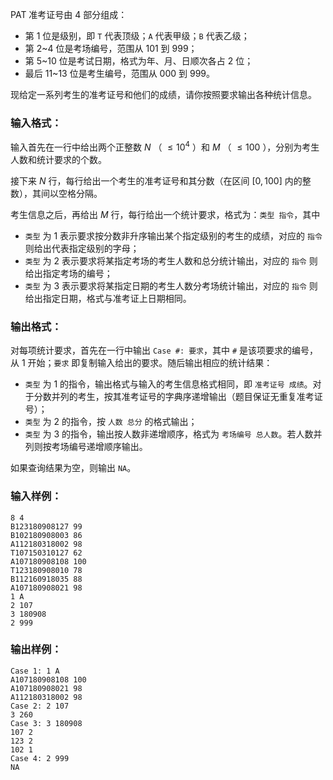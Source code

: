 <!-- Title
解码PAT准考证 (25)
-->
PAT 准考证号由 4 部分组成：

  * 第 1 位是级别，即 `T` 代表顶级；`A` 代表甲级；`B` 代表乙级；
  * 第 2~4 位是考场编号，范围从 101 到 999；
  * 第 5~10 位是考试日期，格式为年、月、日顺次各占 2 位；
  * 最后 11~13 位是考生编号，范围从 000 到 999。

现给定一系列考生的准考证号和他们的成绩，请你按照要求输出各种统计信息。

### 输入格式：

输入首先在一行中给出两个正整数 $N$ （ $\le 10^4$ ）和 $M$ （ $\le 100$ ），分别为考生人数和统计要求的个数。

接下来 $N$ 行，每行给出一个考生的准考证号和其分数（在区间 $[0, 100]$ 内的整数），其间以空格分隔。

考生信息之后，再给出 $M$ 行，每行给出一个统计要求，格式为：`类型 指令`，其中

  * `类型` 为 1 表示要求按分数非升序输出某个指定级别的考生的成绩，对应的 `指令` 则给出代表指定级别的字母；
  * `类型` 为 2 表示要求将某指定考场的考生人数和总分统计输出，对应的 `指令` 则给出指定考场的编号；
  * `类型` 为 3 表示要求将某指定日期的考生人数分考场统计输出，对应的 `指令` 则给出指定日期，格式与准考证上日期相同。

### 输出格式：

对每项统计要求，首先在一行中输出 `Case #: 要求`，其中 `#` 是该项要求的编号，从 1 开始；`要求`
即复制输入给出的要求。随后输出相应的统计结果：

  * `类型` 为 1 的指令，输出格式与输入的考生信息格式相同，即 `准考证号 成绩`。对于分数并列的考生，按其准考证号的字典序递增输出（题目保证无重复准考证号）；
  * `类型` 为 2 的指令，按 `人数 总分` 的格式输出；
  * `类型` 为 3 的指令，输出按人数非递增顺序，格式为 `考场编号 总人数`。若人数并列则按考场编号递增顺序输出。

如果查询结果为空，则输出 `NA`。

### 输入样例：

```
8 4
B123180908127 99
B102180908003 86
A112180318002 98
T107150310127 62
A107180908108 100
T123180908010 78
B112160918035 88
A107180908021 98
1 A
2 107
3 180908
2 999
```

### 输出样例：

```
Case 1: 1 A
A107180908108 100
A107180908021 98
A112180318002 98
Case 2: 2 107
3 260
Case 3: 3 180908
107 2
123 2
102 1
Case 4: 2 999
NA
```
